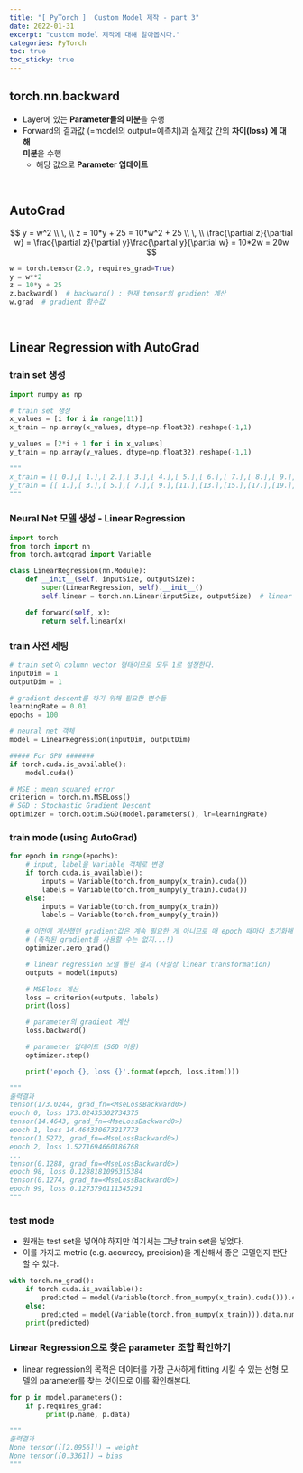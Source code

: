 ```yaml
---
title: "[ PyTorch ]  Custom Model 제작 - part 3"
date: 2022-01-31
excerpt: "custom model 제작에 대해 알아봅시다."
categories: PyTorch
toc: true
toc_sticky: true
---
```



## torch.nn.backward

- Layer에 있는 **Parameter들의 미분**을 수행
- Forward의 결과값 (=model의 output=예측치)과 실제값 간의 **차이(loss) 에 대해 <br/>미분**을 수행
    - 해당 값으로 **Parameter 업데이트**

<br/>

## AutoGrad

$$
y = w^2 
\\ \, \\
z = 10*y + 25 = 10*w^2 + 25 
\\ \, \\
\frac{\partial z}{\partial w} = \frac{\partial z}{\partial y}\frac{\partial y}{\partial w} = 10*2w = 20w
$$

```python
w = torch.tensor(2.0, requires_grad=True)
y = w**2
z = 10*y + 25
z.backward()  # backward() : 현재 tensor의 gradient 계산
w.grad  # gradient 함수값
```

<br/>

## Linear Regression with AutoGrad

### train set 생성

```python
import numpy as np

# train set 생성
x_values = [i for i in range(11)]
x_train = np.array(x_values, dtype=np.float32).reshape(-1,1)

y_values = [2*i + 1 for i in x_values]
y_train = np.array(y_values, dtype=np.float32).reshape(-1,1)

"""
x_train = [[ 0.],[ 1.],[ 2.],[ 3.],[ 4.],[ 5.],[ 6.],[ 7.],[ 8.],[ 9.],[10.]]
y_train = [[ 1.],[ 3.],[ 5.],[ 7.],[ 9.],[11.],[13.],[15.],[17.],[19.],[21.]]
"""
```

### Neural Net 모델 생성 - Linear Regression

```python
import torch
from torch import nn
from torch.autograd import Variable

class LinearRegression(nn.Module):
    def __init__(self, inputSize, outputSize):
        super(LinearRegression, self).__init__()
        self.linear = torch.nn.Linear(inputSize, outputSize)  # linear transformation

    def forward(self, x):
        return self.linear(x)
```

### train 사전 세팅

```python
# train set이 column vector 형태이므로 모두 1로 설정한다.
inputDim = 1   
outputDim = 1 

# gradient descent를 하기 위해 필요한 변수들
learningRate = 0.01
epochs = 100

# neural net 객체
model = LinearRegression(inputDim, outputDim)

##### For GPU #######
if torch.cuda.is_available():
    model.cuda()

# MSE : mean squared error
criterion = torch.nn.MSELoss() 
# SGD : Stochastic Gradient Descent
optimizer = torch.optim.SGD(model.parameters(), lr=learningRate)  
```

### train mode (using AutoGrad)

```python
for epoch in range(epochs):
    # input, label을 Variable 객체로 변경
    if torch.cuda.is_available():
        inputs = Variable(torch.from_numpy(x_train).cuda())
        labels = Variable(torch.from_numpy(y_train).cuda())
    else:
        inputs = Variable(torch.from_numpy(x_train))
        labels = Variable(torch.from_numpy(y_train))

    # 이전에 계산했던 gradient값은 계속 필요한 게 아니므로 매 epoch 때마다 초기화해준다.
    # (축적된 gradient를 사용할 수는 없지...!)
    optimizer.zero_grad()

    # linear regression 모델 돌린 결과 (사실상 linear transformation)
    outputs = model(inputs)

    # MSEloss 계산
    loss = criterion(outputs, labels)
    print(loss)

    # parameter의 gradient 계산
    loss.backward()

    # parameter 업데이트 (SGD 이용)
    optimizer.step()

    print('epoch {}, loss {}'.format(epoch, loss.item()))

"""
출력결과
tensor(173.0244, grad_fn=<MseLossBackward0>)
epoch 0, loss 173.02435302734375
tensor(14.4643, grad_fn=<MseLossBackward0>)
epoch 1, loss 14.464330673217773
tensor(1.5272, grad_fn=<MseLossBackward0>)
epoch 2, loss 1.5271694660186768
...
tensor(0.1288, grad_fn=<MseLossBackward0>)
epoch 98, loss 0.1288181096315384
tensor(0.1274, grad_fn=<MseLossBackward0>)
epoch 99, loss 0.1273796111345291
"""
```

### test mode

- 원래는 test set을 넣어야 하지만 여기서는 그냥 train set을 넣었다.
- 이를 가지고 metric (e.g. accuracy, precision)을 계산해서 좋은 모델인지 판단할 수 있다.

```python
with torch.no_grad():
    if torch.cuda.is_available():
        predicted = model(Variable(torch.from_numpy(x_train).cuda())).cpu().data.numpy()
    else:
        predicted = model(Variable(torch.from_numpy(x_train))).data.numpy()
    print(predicted)
```

### Linear Regression으로 찾은 parameter 조합 확인하기

- linear regression의 목적은 데이터를 가장 근사하게 fitting 시킬 수 있는 선형 모델의 parameter를 찾는 것이므로 이를 확인해본다.

```python
for p in model.parameters():
    if p.requires_grad:
         print(p.name, p.data)

"""
출력결과
None tensor([[2.0956]]) → weight
None tensor([0.3361]) → bias
"""
```